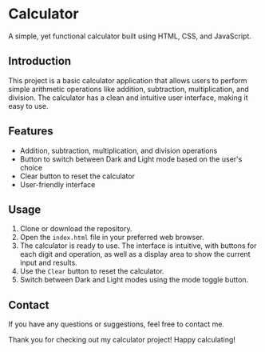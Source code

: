 # Calculator

A simple, yet functional calculator built using HTML, CSS, and JavaScript.

## Introduction

This project is a basic calculator application that allows users to perform simple arithmetic operations like addition, subtraction, multiplication, and division. The calculator has a clean and intuitive user interface, making it easy to use.

## Features

- Addition, subtraction, multiplication, and division operations
- Button to switch between Dark and Light mode based on the user's choice
- Clear button to reset the calculator
- User-friendly interface

## Usage

1. Clone or download the repository.
2. Open the `index.html` file in your preferred web browser.
3. The calculator is ready to use. The interface is intuitive, with buttons for each digit and operation, as well as a display area to show the current input and results.
4. Use the `Clear` button to reset the calculator.
5. Switch between Dark and Light modes using the mode toggle button.

## Contact

If you have any questions or suggestions, feel free to contact me.

Thank you for checking out my calculator project! Happy calculating!
